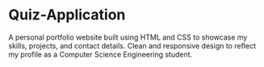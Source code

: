 # Quiz-Application
A personal portfolio website built using HTML and CSS to showcase my skills, projects, and contact details. Clean and responsive design to reflect my profile as a Computer Science Engineering student.
